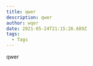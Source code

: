 ```yaml
---
title: qwer
description: qwer
author: wqer
date: 2021-05-24T21:15:26.689Z
tags:
  - Tags
---
```

qwer